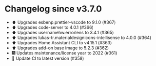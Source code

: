 # Changelog since v3.7.0
- ⬆️ Upgrades esbenp.prettier-vscode to 9.1.0 (#367) 
- ⬆️ Upgrades code-server to 4.0.1 (#366) 
- ⬆️ Upgrades usernamehw.errorlens to 3.4.1 (#365) 
- ⬆️ Upgrades lukas-tr.materialdesignicons-intellisense to 4.0.0 (#364) 
- ⬆️ Upgrades Home Assistant CLI to v4.15.1 (#363) 
- ⬆️ Upgrades add-on base image to 5.2.3 (#362) 
- 🎆 Updates maintenance/license year to 2022 (#361) 
- 🚀 Update CI to latest version (#358) 
